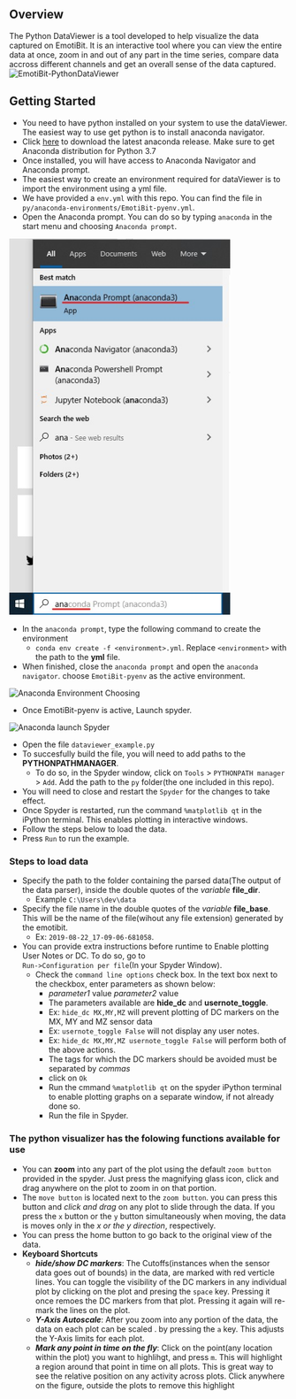## Overview
The Python DataViewer is a tool developed to help visualize the data captured on EmotiBit. It is an interactive tool where you can view the entire data at once, zoom in and out of any part in the time series, compare data accross different channels and get an overall sense of the data captured.
![][EmotiBit-PythonDataViewer]

## Getting Started
- You need to have python installed on your system to use the dataViewer. The easiest way to use get python is to install anaconda navigator.
- Click [here](https://www.anaconda.com/products/individual) to download the latest anaconda release. Make sure to get Anaconda distribution for Python 3.7
- Once installed, you will have access to Anaconda Navigator and Anaconda prompt.
- The easiest way to create an environment required for dataViewer is to import the environment using a yml file. 
- We have provided a `env.yml` with this repo. You can find the file in `py/anaconda-environments/EmotiBit-pyenv.yml`.
- Open the Anaconda prompt. You can do so by typing `anaconda` in the start menu and choosing `Anaconda prompt`.
<img src="../../../assets/anaconda-prontpt-start.jpg" width="400">

- In the `anaconda prompt`, type the following command to create the environment
  - `conda env create -f <environment>.yml`. Replace `<environment>` with the path to the **yml** file.
- When finished, close the `anaconda prompt` and open the `anaconda navigator`. choose `EmotiBit-pyenv` as the active environment. 

![][conda-choose-env]

- Once EmotiBit-pyenv is active, Launch spyder.

![][conda-start-spyder]

- Open the  file `dataviewer_example.py`
- To succesfully build the file, you will need to add paths to the **PYTHONPATHMANAGER**. 
  - To do so, in the Spyder window, click on `Tools` > `PYTHONPATH manager` > `Add`. Add the path to the `py` folder(the one included in this repo).
- You will need to close and restart the `Spyder` for the changes to take effect.
- Once Spyder is restarted, run the command `%matplotlib qt` in the iPython terminal. This enables plotting in interactive windows.
- Follow the steps below to load the data.
- Press `Run` to run the example.


### Steps to load data
 - Specify the path to the folder containing the parsed data(The output of the data parser), inside the double quotes of the _variable_ **file_dir**.
   - Example `C:\Users\dev\data`
 - Specify the file name in the double quotes of the _variable_ **file_base**. This will be the name of the file(wihout any file extension) generated by the emotibit.
   - Ex: `2019-08-22_17-09-06-681058`.
 - You can provide extra instructions before runtime to Enable plotting User Notes or DC. To do so, go to <br/>
 `Run->Configuration per file`(In your Spyder Window).
   - Check the `command line options` check box. In the text box next to the checkbox, enter parameters as shown below:
     - _parameter1_ value _parameter2_ value
     - The parameters available are **hide_dc** and **usernote_toggle**.
     - Ex: `hide_dc MX,MY,MZ` will prevent plotting of DC markers on the MX, MY and MZ sensor data
     - Ex: `usernote_toggle False` will not display any user notes.
     - Ex: `hide_dc MX,MY,MZ usernote_toggle False` will perform both of the above actions.
     - The tags for which the DC markers should be avoided must be separated by _commas_
     - click on `Ok`
     - Run the cmmand `%matplotlib qt` on the spyder iPython terminal to enable plotting graphs on a separate window, if not already done so.
     - Run the file in Spyder.
### The python visualizer has the folowing functions available for use
- You can **zoom** into any part of the plot using the default `zoom button` provided in the spyder. Just press the magnifying glass icon, click and drag anywhere on the plot to zoom in on that portion.
- The `move button` is located next to the `zoom button`. you can press this button and _click and drag_ on any plot to slide through the data. If you press the `x` button or the `y` button simultaneously when moving, the data is moves only in the _x or the y direction_, respectively.
- You can press the home button to go back to the original view of the data.
- **Keyboard Shortcuts**
  - **_hide/show DC markers_**: The Cutoffs(instances when the sensor data goes out of bounds) in the data, are marked with red verticle lines. You can toggle the visibility of the DC markers in any individual plot by clicking on the plot and presing the `space` key. Pressing it once remoes the DC markers from that plot. Pressing it again will re-mark the lines on the plot.
  - **_Y-Axis Autoscale_**: After you zoom into any portion of the data, the data on each plot can be scaled . by pressing the `a` key. This adjusts the Y-Axis limits for each plot.
  - **_Mark any point in time on the fly_**: Click on the point(any location within the plot) you want to highlihgt, and press `m`. This will highlight a region around that point in time on all plots. This is great way to see the relative position on any activity across plots. Click anywhere on the figure, outside the plots to remove this highlight

[conda-choose-env]: ../../../assets/anaconda-choosing-environment.jpg "Anaconda Environment Choosing"
[conda-start-spyder]: ../../../assets/anaconda-launch-spyder.jpg "Anaconda launch Spyder"
[conda-prompt]: ../../../assets/anaconda-prontpt-start.jpg "Anaconda prompt start"
[EmotiBit-PythonDataViewer]: ../../../assets/PythonDataViewer.jpg "EmotiBit-PythonDataViewer"

